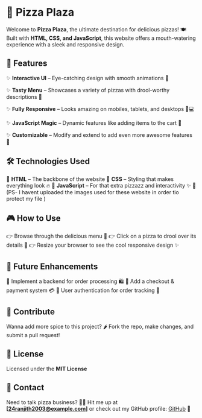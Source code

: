 # 🍕 Pizza Plaza

Welcome to **Pizza Plaza**, the ultimate destination for delicious pizzas! 🍽️ Built with **HTML, CSS, and JavaScript**, this website offers a mouth-watering experience with a sleek and responsive design. 

## 🚀 Features
✨ **Interactive UI** – Eye-catching design with smooth animations 🍕

✨ **Tasty Menu** – Showcases a variety of pizzas with drool-worthy descriptions 🤤

✨ **Fully Responsive** – Looks amazing on mobiles, tablets, and desktops 📱💻

✨ **JavaScript Magic** – Dynamic features like adding items to the cart 🛒

✨ **Customizable** – Modify and extend to add even more awesome features 🎨

## 🛠️ Technologies Used
🔹 **HTML** – The backbone of the website
🔹 **CSS** – Styling that makes everything look 🔥
🔹 **JavaScript** – For that extra pizzazz and interactivity ✨
🔹 (PS- I havent uploaded the images used for these website in order tio protect my file )


## 🎮 How to Use
👉 Browse through the delicious menu 🍕
👉 Click on a pizza to drool over its details 🤩
👉 Resize your browser to see the cool responsive design ✨

## 🔮 Future Enhancements
🚀 Implement a backend for order processing 🛍️
🚀 Add a checkout & payment system 💳
🚀 User authentication for order tracking 🔐

## 🤝 Contribute
Wanna add more spice to this project? 🌶️ Fork the repo, make changes, and submit a pull request! 

## 📜 License
Licensed under the **MIT License** 

## 📩 Contact
Need to talk pizza business? 🍕📧 Hit me up at **[24ranjith2003@example.com]**
or check out my GitHub profile: [GitHub](https://github.com/ranjith-nayak) 🚀
